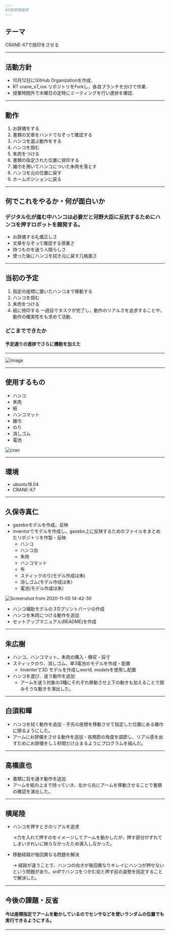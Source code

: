 ```yaml
---
#5班中間発表
---
```

## テーマ
 CRANE-X7で捺印をさせる

---
## 活動方針
 - 10月12日にGitHub Organizationを作成．
 - RT crane_x7_ros リポジトリをForkし，各自ブランチを分けて作業．
 - 授業時間外で木曜日の定時にミーティングを行い進捗を確認．
---
## 動作
 1. お辞儀をする
 2. 書類の文章をハンドでなぞって確認する
 3. ハンコを選ぶ動作をする
 4. ハンコを掴む
 5. 朱肉をつける
 6. 書類の指定された位置に捺印する
 7. 雑巾を用いてハンコについた朱肉を落とす
 8. ハンコを元の位置に戻す
 9. ホームポジションに戻る
---
## 何でこれをやるか・何が面白いか
### デジタル化が進む中ハンコは必要だと河野大臣に反抗するためにハンコを押すロボットを開発する。
- お辞儀する礼儀正しさ　
- 文章をなぞって確認する慎重さ
-   持つものを迷う人間らしさ
-   使った後にハンコを拭き元に戻す几帳面さ
---
## 当初の予定
 1.  指定の座標に置いたハンコまで移動する
 2. ハンコを掴む
 3. 朱肉をつける
 4. 紙に捺印する
 一週目でタスクが完了し，動作のリアルさを追求することや，動作の確実性をも求めて活動．
### どこまでできたか
#### 予定通りの進捗でさらに機能を加えた
---
![image](https://user-images.githubusercontent.com/53966271/98532190-b7f2a900-22c4-11eb-9eb8-00800354754b.png)

---
## 使用するもの
- ハンコ
- 朱肉
- 紙
- ハンコマット
- 雑巾
- のり
- 消しゴム
- 電池

![cran](https://user-images.githubusercontent.com/53966271/98528981-6811e300-22c0-11eb-9cce-50934d25485c.png)

---
## 環境
- ubuntu18.04
- CRANE-X7

---
## 久保寺真仁
- gazeboモデルを作成，反映
- inventorでモデルを作成し、gazebo上に反映するためのファイルをまとめたリポジトリを作製・反映  
  - ハンコ  
  - ハンコ台  
  - 朱肉  
  - ハンコマット  
  - 布  
  - スティックのり(モデル作成は朱)  
  - 消しゴム(モデル作成は朱）  
  - 電池(モデル作成は朱）  

![Screenshot from 2020-11-05 14-42-30](https://user-images.githubusercontent.com/53966271/98534167-65ff5280-22c7-11eb-99b9-e28816c1ab5a.png)

 - ハンコ補助モデルの３Dプリントパーツの作成
 - ハンコを朱肉につける動作を追加
 - セットアップマニュアル(README)を作成

---
## 朱広樹
- ハンコ、ハンコマット、朱肉の購入・検収・採寸
-	スティックのり、消しゴム、単3電池のモデルを作成・配置
	-	Inventerで3D モデルを作成しworld, modelsを使用し配置
-	ハンコを選び、迷う動作を追加
	-	アームを迷う対象の3種にそれぞれ移動させ上下の動きも加えることで掴みそうな動きを演出した。
---
## 白須和暉
-	ハンコを拭く動作を追加
		-	手先の座標を移動させて指定した位置にある雑巾に擦るようにした。
- 	アームにお辞儀をさせる動作を追加
		-	各関節の角度を調節し、リアル感を出すためにお辞儀をし１秒間だけ止まるようにプログラムを組んだ。
---
## 高橋直也
-	書類に目を通す動作を追加
-	アームを紙の上まで持っていき、左から右にアームを移動させることで書類の確認を演出した。
---
## 横尾陸
-   ハンコを押すときのリアルを追求

     →力を入れて押すのをイメージしてアームを動かしたが、押す部分がずれてしまいきれいに映らなかったため導入しなかった。
-   移動経路が毎回異なる問題を解決

    → 経路が違うことで、ハンコの向きが毎回異なりキレイにハンコが押せないという問題があり、srdfでハンコをつかむ前と押す前の姿勢を指定することで解決した。

---
## 今後の課題・反省
#### 今は座標指定でアームを動かしているのでセンサなどを使いランダムの位置でも実行できるようにする。
---


